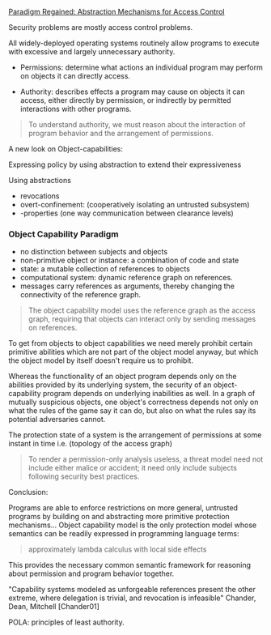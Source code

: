 [Paradigm Regained:
Abstraction Mechanisms for Access Control](https://viewer.scuttlebot.io/%26YFOinjI%2BT%2FSagWRcdvZumorB7nuFzairOa8RSbkNbLU%3D.sha256)

Security problems are mostly access control problems.

All widely-deployed operating systems routinely allow programs to execute with excessive and largely unnecessary authority.

* Permissions: determine what actions an individual program may perform on objects it can directly access.

* Authority: describes effects a program may cause on objects it can access, either directly by permission, or indirectly by permitted interactions with other programs.

> To understand authority, we must reason about the interaction of program behavior and the arrangement of permissions.

A new look on Object-capabilities:

Expressing policy by using abstraction to extend their expressiveness

Using abstractions
* revocations
* overt-confinement: (cooperatively isolating an untrusted subsystem)
* -properties (one way communication between clearance levels)

### Object Capability Paradigm

* no distinction between subjects and objects
* non-primitive object or instance: a combination of code and state
* state: a mutable collection of references to objects
* computational system: dynamic reference graph on references.
* messages carry references as arguments, thereby changing the connectivity of the reference graph.

> The object capability model uses the reference graph as the access graph, requiring that objects can interact only by sending messages on references.

To get from objects to object capabilities we need merely prohibit certain primitive abilities which are not part of the object model anyway, but which the object model by itself doesn't require us to prohibit.

Whereas the functionality of an object program depends only on the abilities provided by its underlying system, the security of an object-capability program depends on underlying inabilities as well. In a graph of mutually suspicious objects, one object's correctness depends not only on what the rules of the game say it can do, but also on what the rules say its potential adversaries cannot.

The protection state of a system is the arrangement of permissions at some instant in time i.e. (topology of the access graph)

> To render a permission-only analysis useless, a threat model need not include either malice or accident; it need only include subjects following security best practices.

Conclusion:

Programs are able to enforce restrictions on more general, untrusted programs by building on and abstracting more primitive protection mechanisms... Object capability model is the only protection model whose semantics can be readily expressed in programming language terms:

> approximately lambda calculus with local side effects

This provides the necessary common semantic framework for reasoning about permission and program behavior together.


"Capability systems modeled as unforgeable references present the other extreme, where delegation is trivial, and revocation is infeasible" Chander, Dean, Mitchell [Chander01]

POLA: principles of least authority.
